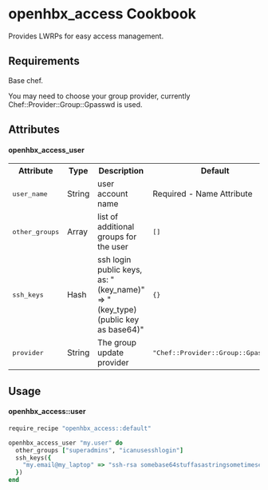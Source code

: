 openhbx_access Cookbook
=======================
Provides LWRPs for easy access management.


Requirements
------------
Base chef.

You may need to choose your group provider, currently Chef::Provider::Group::Gpasswd is used.

Attributes
----------

#### openhbx_access_user
<table>
  <tr>
    <th>Attribute</th>
    <th>Type</th>
    <th>Description</th>
    <th>Default</th>
  </tr>
  <tr>
    <td><tt>user_name</tt></td>
    <td>String</td>
    <td>user account name</td>
    <td>Required - Name Attribute</td>
  </tr>
  <tr>
    <td><tt>other_groups</tt></td>
    <td>Array</td>
    <td>list of additional groups for the user</td>
    <td><tt>[]</tt></td>
  </tr>
  <tr>
    <td><tt>ssh_keys</tt></td>
    <td>Hash</td>
    <td>ssh login public keys, as: "(key_name)" => "(key_type) (public key as base64)"</td>
    <td><tt>{}</tt></td>
  </tr>
  <tr>
    <td><tt>provider</tt></td>
    <td>String</td>
    <td>The group update provider</td>
    <td><tt>"Chef::Provider::Group::Gpasswd"</tt></td>
  </tr>
</table>

Usage
-----
#### openhbx_access::user

```ruby
require_recipe "openhbx_access::default"

openhbx_access_user "my.user" do
  other_groups ["superadmins", "icanusesshlogin"]
  ssh_keys({
    "my.email@my_laptop" => "ssh-rsa somebase64stuffasastringsometimesendswith=="
  })
end
```
